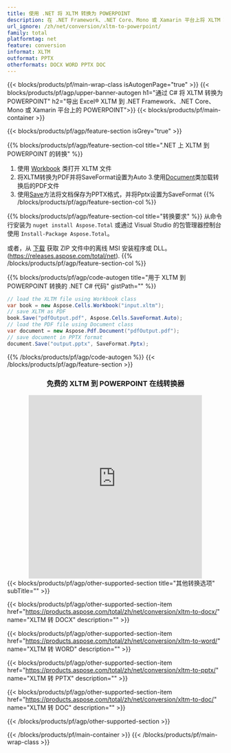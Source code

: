 ```yaml
---
title: 使用 .NET 将 XLTM 转换为 POWERPOINT 
description: 在 .NET Framework、.NET Core、Mono 或 Xamarin 平台上将 XLTM 转换为 POWERPOINT
url_ignore: /zh/net/conversion/xltm-to-powerpoint/
family: total
platformtag: net
feature: conversion
informat: XLTM
outformat: PPTX
otherformats: DOCX WORD PPTX DOC
---
```


{{< blocks/products/pf/main-wrap-class isAutogenPage="true" >}}
{{< blocks/products/pf/agp/upper-banner-autogen h1="通过 C# 将 XLTM 转换为 POWERPOINT" h2="导出 Excel&reg; XLTM 到 .NET Framework、.NET Core、Mono 或 Xamarin 平台上的 POWERPOINT">}}
{{< blocks/products/pf/main-container >}}

{{< blocks/products/pf/agp/feature-section isGrey="true" >}}

{{% blocks/products/pf/agp/feature-section-col title=".NET 上 XLTM 到 POWERPOINT 的转换" %}}
1. 使用 [Workbook](https://reference.aspose.com/cells/net/aspose.cells/workbook) 类打开 XLTM 文件
2. 将XLTM转换为PDF并将SaveFormat设置为Auto
3.使用[Document](https://reference.aspose.com/pdf/net/aspose.pdf/document)类加载转换后的PDF文件
4. 使用[Save](https://reference.aspose.com/pdf/net/aspose.pdf.document/save/methods/5)方法将文档保存为PPTX格式，并将Pptx设置为SaveFormat
{{% /blocks/products/pf/agp/feature-section-col %}}

{{% blocks/products/pf/agp/feature-section-col title="转换要求" %}}
从命令行安装为 ```nuget install Aspose.Total``` 或通过 Visual Studio 的包管理器控制台使用 ```Install-Package Aspose.Total```。

或者，从 [下载](https://releases.aspose.com/total/net) 获取 ZIP 文件中的离线 MSI 安装程序或 DLL。(https://releases.aspose.com/total/net).
{{% /blocks/products/pf/agp/feature-section-col %}}

{{% blocks/products/pf/agp/code-autogen title="用于 XLTM 到 POWERPOINT 转换的 .NET C# 代码" gistPath="" %}}

```cs
// load the XLTM file using Workbook class
var book = new Aspose.Cells.Workbook("input.xltm");
// save XLTM as PDF
book.Save("pdfOutput.pdf", Aspose.Cells.SaveFormat.Auto); 
// load the PDF file using Document class
var document = new Aspose.Pdf.Document("pdfOutput.pdf");
// save document in PPTX format
document.Save("output.pptx", SaveFormat.Pptx); 
```

{{% /blocks/products/pf/agp/code-autogen %}}
{{< /blocks/products/pf/agp/feature-section >}}
<div class="container-fluid agp-content bg-white aboutfile box-1 vh100 section nopbtm">
<div class=container>
<div class=row>
<div class="demobox tc col-md-12 padding-0" align="center">

<h3>免费的 XLTM 到 POWERPOINT 在线转换器</h3>

<iframe style="border: none; height: 426px;" scrolling="no" src="https://total-conversion-app-65z5r2lp.qa.k8s.dynabic.com/?to=pptx&from=xltm" id="child-iframe" width="80%"></iframe>

</div></div>
</div></div>
{{< blocks/products/pf/agp/other-supported-section title="其他转换选项" subTitle="" >}}

{{< blocks/products/pf/agp/other-supported-section-item href="https://products.aspose.com/total/zh/net/conversion/xltm-to-docx/" name="XLTM 转 DOCX" description="" >}}

{{< blocks/products/pf/agp/other-supported-section-item href="https://products.aspose.com/total/zh/net/conversion/xltm-to-word/" name="XLTM 转 WORD" description="" >}}

{{< blocks/products/pf/agp/other-supported-section-item href="https://products.aspose.com/total/zh/net/conversion/xltm-to-pptx/" name="XLTM 转 PPTX" description="" >}}

{{< blocks/products/pf/agp/other-supported-section-item href="https://products.aspose.com/total/zh/net/conversion/xltm-to-doc/" name="XLTM 转 DOC" description="" >}}



{{< /blocks/products/pf/agp/other-supported-section >}}

{{< /blocks/products/pf/main-container >}}
{{< /blocks/products/pf/main-wrap-class >}}